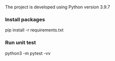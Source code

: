 The project is developed using Python version 3.9.7

### Install packages
pip install -r requirements.txt


### Run unit test
python3 -m pytest -vv